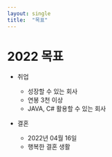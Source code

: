 ```yaml
---
layout: single
title:  "목표"
---
```


# 2022 목표
- 취업
  - 성장할 수 있는 회사 
  - 연봉 3천 이상
  - JAVA, C# 활용할 수 있는 회사
   
- 결혼 
  - 2022년 04월 16일
  - 행복한 결혼 생활
